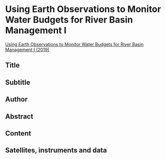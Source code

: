 # Using Earth Observations to Monitor Water Budgets for River Basin Management I

[Using Earth Observations to Monitor Water Budgets for River Basin Management I (2019)](https://appliedsciences.nasa.gov/join-mission/training/english/arset-using-earth-observations-monitor-water-budgets-river-basin-0)


## Title

## Subtitle

## Author

## Abstract

## Content

## Satellites, instruments and data

